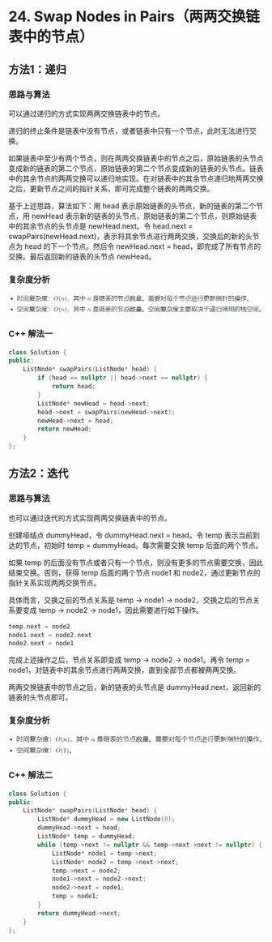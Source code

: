 # 24. Swap Nodes in Pairs（两两交换链表中的节点）

## 方法1：递归

### 思路与算法

可以通过递归的方式实现两两交换链表中的节点。

递归的终止条件是链表中没有节点，或者链表中只有一个节点，此时无法进行交换。

如果链表中至少有两个节点，则在两两交换链表中的节点之后，原始链表的头节点变成新的链表的第二个节点，原始链表的第二个节点变成新的链表的头节点。链表中的其余节点的两两交换可以递归地实现。在对链表中的其余节点递归地两两交换之后，更新节点之间的指针关系，即可完成整个链表的两两交换。

基于上述思路，算法如下：用 head 表示原始链表的头节点，新的链表的第二个节点，用 newHead 表示新的链表的头节点，原始链表的第二个节点，则原始链表中的其余节点的头节点是 newHead.next。令 head.next = swapPairs(newHead.next)，表示将其余节点进行两两交换，交换后的新的头节点为 head 的下一个节点。然后令 newHead.next = head，即完成了所有节点的交换。最后返回新的链表的头节点 newHead。

### 复杂度分析

![](01复杂度分析.png)

### C++ 解法一

```c++
class Solution {
public:
    ListNode* swapPairs(ListNode* head) {
        if (head == nullptr || head->next == nullptr) {
            return head;
        }
        ListNode* newHead = head->next;
        head->next = swapPairs(newHead->next);
        newHead->next = head;
        return newHead;
    }
};
```

## 方法2：迭代

### 思路与算法

也可以通过迭代的方式实现两两交换链表中的节点。

创建哑结点 dummyHead，令 dummyHead.next = head。令 temp 表示当前到达的节点，初始时 temp = dummyHead。每次需要交换 temp 后面的两个节点。

如果 temp 的后面没有节点或者只有一个节点，则没有更多的节点需要交换，因此结束交换。否则，获得 temp 后面的两个节点 node1 和 node2，通过更新节点的指针关系实现两两交换节点。

具体而言，交换之前的节点关系是 temp -> node1 -> node2，交换之后的节点关系要变成 temp -> node2 -> node1，因此需要进行如下操作。

```c++
temp.next = node2
node1.next = node2.next
node2.next = node1
```


完成上述操作之后，节点关系即变成 temp -> node2 -> node1。再令 temp = node1，对链表中的其余节点进行两两交换，直到全部节点都被两两交换。

两两交换链表中的节点之后，新的链表的头节点是 dummyHead.next，返回新的链表的头节点即可。

### 复杂度分析

![](02复杂度分析.png)

### C++ 解法二

```c++
class Solution {
public:
    ListNode* swapPairs(ListNode* head) {
        ListNode* dummyHead = new ListNode(0);
        dummyHead->next = head;
        ListNode* temp = dummyHead;
        while (temp->next != nullptr && temp->next->next != nullptr) {
            ListNode* node1 = temp->next;
            ListNode* node2 = temp->next->next;
            temp->next = node2;
            node1->next = node2->next;
            node2->next = node1;
            temp = node1;
        }
        return dummyHead->next;
    }
};

```

